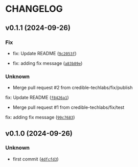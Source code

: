 # CHANGELOG

## v0.1.1 (2024-09-26)

### Fix

* fix: Update README ([`9c2053f`](https://github.com/credible-techlabs/cloud-infra/commit/9c2053f987a278d1ef023c347e7f84eb206932b4))

* fix: adding fix message ([`a83b89e`](https://github.com/credible-techlabs/cloud-infra/commit/a83b89e93cacc8593857af13d1d9d9855e712e69))

### Unknown

* Merge pull request #2 from credible-techlabs/fix/publish

fix: Update README ([`f8426a1`](https://github.com/credible-techlabs/cloud-infra/commit/f8426a1a0760897bc9e4ba454e433136a839d486))

* Merge pull request #1 from credible-techlabs/fix/test

fix: adding fix message ([`99c7683`](https://github.com/credible-techlabs/cloud-infra/commit/99c768339e6608d9dbcbc33b09fc4585de492e70))

## v0.1.0 (2024-09-26)

### Unknown

* first commit ([`4dfcfd3`](https://github.com/credible-techlabs/cloud-infra/commit/4dfcfd34d4b808eca13d8058e806194115dd57e7))
